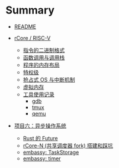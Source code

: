 # Summary

- [README](README.md)
- [rCore / RISC-V]()
  - [指令的二进制格式](2024-04-20-rcore-instruction-binary.md)
  - [函数调用与调用栈](2024-04-20-rcore-function-call.md)
  - [程序的内存布局](2024-04-26-rcore-memory-layout.md)
  - [特权级](2024-04-28-rcore-privilege.md)
  - [抢占式 OS 与中断机制](./2024-05-02-rcore-os-multiprograms.md)
  - [虚拟内存](2024-05-05-rcore-virtual-memory.md)
  - [工具使用记录]()
    - [gdb](2024-04-25-rcore-gdb.md)
    - [tmux](2024-04-29-rcore-tmux.md)
    - [qemu](2024-04-29-rcore-qemu.md)

- [项目六：异步操作系统](async-os.md)
  - [Rust 的 Future](2024-05-19-async-os-rust-futures.md)
  - [rCore-N (共享调度器 fork) 搭建和踩坑](2024-05-28-async-os-dev-log.md)
  - [embassy: TaskStorage](2024-06-03-async-os-dev-log_embassy-executor.md)
  - [embassy: timer](embassy-timer.md)
